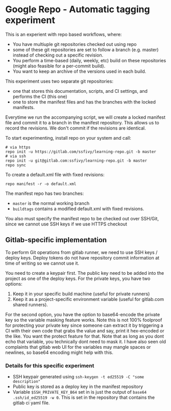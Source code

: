 # Google Repo - Automatic tagging experiment

This is an experient with repo based workflows, where:
- You have multiuple git repositories checked out using repo
- some of these git repositories are set to follow a branch (e.g. master) instead of checking out a specific revision.
- You perform a time-based (daily, weekly, etc) build on these repositories (might also feasible for a per-commit build).
- You want to keep an archive of the versions used in each build.

This experiment uses two separate git repositories:
- one that stores this documentation, scripts, and CI settings, and performs the CI (this one)
- one to store the manifest files and has the branches with the locked manifests.

Everytime we run the accompanying script, we will create a locked manifest file and commit it to a branch in the manifest repository. This allows us to record the revisions.
We don't commit if the revisions are identical.

To start experimenting, install repo on your system and call:

```
# via https
repo init -u https://gitlab.com/ssfivy/learning-repo.git -b master
# via ssh
repo init -u git@gitlab.com:ssfivy/learning-repo.git -b master
repo sync
```

To create a default.xml file with fixed revisions:

`repo manifest -r -o default.xml`

The manifest repo has two branches:
- `master` is the normal working branch
- `buildtags` contains a modified default.xml with fixed revisions.

You also must specify the manifest repo to be checked out over SSH/Git,
since we cannot use SSH keys if we use HTTPS checkout

## Gitlab-specific implementation

To perform Git operations from gitlab runner, we need to use SSH keys / deploy keys.
Deploy tokens do not have repository commit information at time of writing so we cannot use it.

You need to create a keypair first.
The public key need to be added into the project as one of the deploy keys.
For the private keys, you have two options:

1. Keep it in your specific build machine (useful for private runners)
2. Keep it as a project-specific environment variable (useful for gitlab.com shared runners).

For the second option, you have the option to base64-encode the private key so the variable masking feature works.
Note this is not 100% foolproof for protecting your private key since someone can extract it
by triggering a CI with their own code that grabs the value and say, print it hex-encoded or the like. You want the protect feature for that.
Note that as long as you dont echo that variable, you technically dont need to mask it.
I have also seen old complaints that gitlab web UI for the variables may mangle spaces or newlines, so base64 encoding might help with this.

### Details for this specific experiment

- SSH keypair generated using `ssh-keygen -t ed25519 -C "some description"`
- Public key is stored as a deploy key in the manifest repository
- Variable `$SSH_PRIVATE_KEY_B64` set in is just the output of `base64 .ssh/id_ed25519 -w 0`. This is set in the repository that contains the gitlab ci yaml file.
